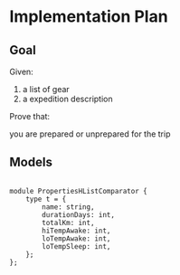 # Implementation Plan


## Goal

Given:

1) a list of gear
2) a expedition description

Prove that:

you are prepared or unprepared for the trip


## Models

```reasonml

module PropertiesHListComparator {
    type t = {
        name: string,
        durationDays: int,
        totalKm: int,
        hiTempAwake: int,
        loTempAwake: int,
        loTempSleep: int,
    };
};
```
